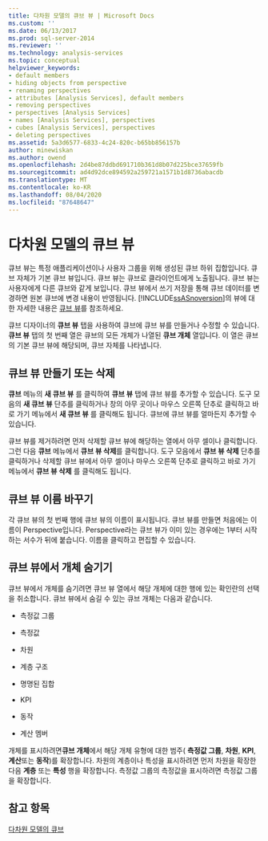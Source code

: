 ```yaml
---
title: 다차원 모델의 큐브 뷰 | Microsoft Docs
ms.custom: ''
ms.date: 06/13/2017
ms.prod: sql-server-2014
ms.reviewer: ''
ms.technology: analysis-services
ms.topic: conceptual
helpviewer_keywords:
- default members
- hiding objects from perspective
- renaming perspectives
- attributes [Analysis Services], default members
- removing perspectives
- perspectives [Analysis Services]
- names [Analysis Services], perspectives
- cubes [Analysis Services], perspectives
- deleting perspectives
ms.assetid: 5a3d6577-6833-4c24-820c-b65bb856157b
author: minewiskan
ms.author: owend
ms.openlocfilehash: 2d4be87ddbd691710b361d8b07d225bce37659fb
ms.sourcegitcommit: ad4d92dce894592a259721a1571b1d8736abacdb
ms.translationtype: MT
ms.contentlocale: ko-KR
ms.lasthandoff: 08/04/2020
ms.locfileid: "87648647"
---
```

# <a name="perspectives-in-multidimensional-models"></a>다차원 모델의 큐브 뷰
  큐브 뷰는 특정 애플리케이션이나 사용자 그룹을 위해 생성된 큐브 하위 집합입니다. 큐브 자체가 기본 큐브 뷰입니다. 큐브 뷰는 큐브로 클라이언트에게 노출됩니다. 큐브 뷰는 사용자에게 다른 큐브와 같게 보입니다. 큐브 뷰에서 쓰기 저장을 통해 큐브 데이터를 변경하면 원본 큐브에 변경 내용이 반영됩니다. [!INCLUDE[ssASnoversion](../../includes/ssasnoversion-md.md)]의 뷰에 대한 자세한 내용은 [큐브 뷰](../multidimensional-models-olap-logical-cube-objects/perspectives.md)를 참조하세요.  
  
 큐브 디자이너의 **큐브 뷰** 탭을 사용하여 큐브에 큐브 뷰를 만들거나 수정할 수 있습니다. **큐브 뷰** 탭의 첫 번째 열은 큐브의 모든 개체가 나열된 **큐브 개체** 열입니다. 이 열은 큐브의 기본 큐브 뷰에 해당되며, 큐브 자체를 나타냅니다.  
  
## <a name="creating-or-deleting-perspectives"></a>큐브 뷰 만들기 또는 삭제  
 **큐브** 메뉴의 **새 큐브 뷰** 를 클릭하여 **큐브 뷰** 탭에 큐브 뷰를 추가할 수 있습니다. 도구 모음의 **새 큐브 뷰** 단추를 클릭하거나 창의 아무 곳이나 마우스 오른쪽 단추로 클릭하고 바로 가기 메뉴에서 **새 큐브 뷰** 를 클릭해도 됩니다. 큐브에 큐브 뷰를 얼마든지 추가할 수 있습니다.  
  
 큐브 뷰를 제거하려면 먼저 삭제할 큐브 뷰에 해당하는 열에서 아무 셀이나 클릭합니다. 그런 다음 **큐브** 메뉴에서 **큐브 뷰 삭제**를 클릭합니다. 도구 모음에서 **큐브 뷰 삭제** 단추를 클릭하거나 삭제할 큐브 뷰에서 아무 셀이나 마우스 오른쪽 단추로 클릭하고 바로 가기 메뉴에서 **큐브 뷰 삭제** 를 클릭해도 됩니다.  
  
## <a name="renaming-perspectives"></a>큐브 뷰 이름 바꾸기  
 각 큐브 뷰의 첫 번째 행에 큐브 뷰의 이름이 표시됩니다. 큐브 뷰를 만들면 처음에는 이름이 Perspective입니다. Perspective라는 큐브 뷰가 이미 있는 경우에는 1부터 시작하는 서수가 뒤에 붙습니다. 이름을 클릭하고 편집할 수 있습니다.  
  
## <a name="hiding-objects-from-a-perspective"></a>큐브 뷰에서 개체 숨기기  
 큐브 뷰에서 개체를 숨기려면 큐브 뷰 열에서 해당 개체에 대한 행에 있는 확인란의 선택을 취소합니다. 큐브 뷰에서 숨길 수 있는 큐브 개체는 다음과 같습니다.  
  
-   측정값 그룹  
  
-   측정값  
  
-   차원  
  
-   계층 구조  
  
-   명명된 집합  
  
-   KPI  
  
-   동작  
  
-   계산 멤버  
  
 개체를 표시하려면**큐브 개체**에서 해당 개체 유형에 대한 범주( **측정값 그룹**, **차원**, **KPI**, **계산**또는 **동작**)를 확장합니다. 차원의 계층이나 특성을 표시하려면 먼저 차원을 확장한 다음 **계층** 또는 **특성** 행을 확장합니다. 측정값 그룹의 측정값을 표시하려면 측정값 그룹을 확장합니다.  
  
## <a name="see-also"></a>참고 항목  
 [다차원 모델의 큐브](cubes-in-multidimensional-models.md)  
  
  
